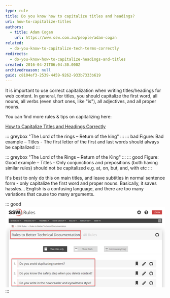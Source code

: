 ```yaml
---
type: rule
title: Do you know how to capitalize titles and headings?
uri: how-to-capitalize-titles
authors:
  - title: Adam Cogan
    url: https://www.ssw.com.au/people/adam-cogan
related:
  - do-you-know-to-capitalize-tech-terms-correctly
redirects:
  - do-you-know-how-to-capitalize-headings-and-titles
created: 2016-04-21T06:04:30.000Z
archivedreason: null
guid: c8104ef3-2539-4459-9262-933b7333b619
---
```

It is important to use correct capitalization when writing titles/headings for web content. In general, for titles, you should capitalize the first word, all nouns, all verbs (even short ones, like "is"), all adjectives, and all proper nouns. 

You can find more rules & tips on capitalizing here: <!--StartFragment-->

[How to Capitalize Titles and Headings Correctly](https://editorsmanual.com/articles/capitalizing-headings/#:~:text=Here%20are%20the%20general%20rules%20for%20capitalizing%20headlines,element%20of%20a%20hyphenated%20term.%20...%20More%20items)

<!--endintro-->

<!--endintro-->

::: greybox
"The Lord of the rings – Return of the king"
:::
::: bad
Figure: Bad example – Titles - The first letter of the first and last words should always be capitalized
:::

::: greybox
"The Lord of the Rings – Return of the King"
:::
::: good
Figure: Good example – Titles - Only conjunctions and prepositions (both having similar rules) should not be capitalized e.g. at, on, but, and, with etc
:::

It's best to only do this on main titles, and leave subtitles in normal sentence form - only capitalize the first word and proper nouns. Basically, it saves hassles... English is a confusing language, and there are too many variations that cause too many arguments.

::: good
![Figure: Good example - The main title has capitalization and the sub-titles don't](rules-to-better-technical-documentation-example.png)
:::